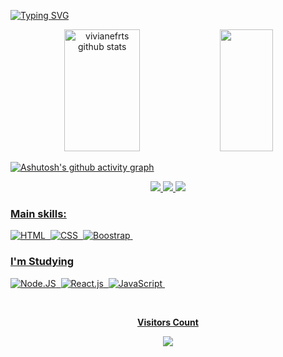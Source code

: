 [![Typing SVG](https://readme-typing-svg.herokuapp.com/?color=B08BE0&size=30&center=true&vCenter=true&width=1000&lines=HELLO,+My+Name+is+Viviane+Moreira;I'm+28+years+old;I+from+Rio+de+Janeiro;I'm+a+programming+student+at+Resilia;Be+Welcome!+:%29)](https://git.io/typing-svg)

<div align="center">  
  <img width="49%" height="195px" src="https://github-readme-stats.vercel.app/api?username=vivianefrts&show_icons=true&count_private=true&hide_border=true&title_color=A467E0&icon_color=8E84FA&text_color=ffffff&bg_color=0d1117" alt="vivianefrts github stats" /> 
  <img width="41%" height="195px" src="https://github-readme-stats.vercel.app/api/top-langs/?username=vivianefrts&layout=compact&hide_border=true&title_color=A467E0&text_color=ffffff&bg_color=0d1117" />
</div>

[![Ashutosh's github activity graph](https://github-readme-activity-graph.cyclic.app/graph?username=vivianefrts&bg_color=000000&color=624c9e&line=772e9e&point=649ac4&area=true&hide_border=true)](https://github.com/ashutosh00710/github-readme-activity-graph)

<div align="center">
<a href="https://www.linkedin.com/in/viviane-moreira-frts8318/" target="_blank"><img src="https://img.shields.io/badge/linkedin-%230077B5.svg?&style=for-the-badge&logo=linkedin&logoColor=white" />
<a href="https://www.instagram.com/anne.frts_/" target="_blank"><img src="https://img.shields.io/badge/-Instagram-%238E84FA?style=for-the-badge&logo=instagram&logoColor=white"</a>
<a href="https://www.dicord.com/vivi.frts#9185/" target="_blank"> <img src="https://img.shields.io/badge/Discord-5865F2?style=for-the-badge&logo=discord&logoColor=white" />
</div> 
  
  ### Main skills:
![HTML](https://img.shields.io/badge/-HTML-0D1117?style=for-the-badge&logo=html5&labelColor=0D1117)&nbsp;
![CSS](https://img.shields.io/badge/-CSS-0D1117?style=for-the-badge&logo=CSS3&logoColor=1572B6&labelColor=0D1117)&nbsp;
![Boostrap](https://img.shields.io/badge/-boostrap-0D1117?style=for-the-badge&logo=bootstrap&labelColor=0D1117)&nbsp;
  
  ### I'm Studying 
![Node.JS](https://img.shields.io/badge/-Node.JS-0D1117?style=for-the-badge&logo=node.js&labelColor=0D1117&textColor=0D1117)&nbsp;
![React.js](https://img.shields.io/badge/-React.js-0D1117?style=for-the-badge&logo=react&labelColor=0D1117)&nbsp;
![JavaScript](https://img.shields.io/badge/-JavaScript-0D1117?style=for-the-badge&logo=javascript&labelColor=0D1117&textColor=0D1117)&nbsp;
  
 <div align="center">
<br><p align="centre"><b>Visitors Count</b></p>  
<p align="center"><img align="center" src="https://profile-counter.glitch.me/{vivianefrts}/count.svg" /></p> 
<br></div>

